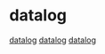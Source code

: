 # datalog

[datalog](https://github.com/ekzhang/crepe)
[datalog](https://github.com/rntz/datafun)
[datalog](https://github.com/EvgSkv/logica)
